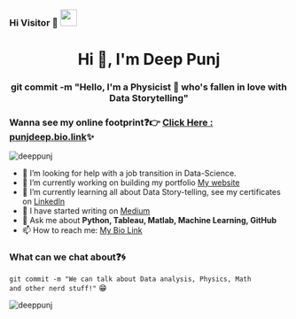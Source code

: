 ### Hi Visitor 👀 <img src="https://raw.githubusercontent.com/iampavangandhi/iampavangandhi/master/gifs/Hi.gif" width="30px">

<h1 align="center">Hi 👋, I'm Deep Punj</h1>
<h3 align="center">git commit -m "Hello, I'm a Physicist 🔬 who's fallen in love with Data Storytelling"</h3>

### Wanna see my online footprint:question::point_right: [Click Here : punjdeep.bio.link](https://punjdeep.bio.link/):sparkles:
<p align="left"> <img src="https://komarev.com/ghpvc/?username=deeppunj&color=blue" alt="deeppunj" /> </p>

- 🤔 I’m looking for help with a job transition in Data-Science.
- 🔭 I’m currently working on building my portfolio [My website](https://punjdeep.com/) 
- 🌱 I’m currently learning all about Data Story-telling, see my certificates on [LinkedIn](https://www.linkedin.com/in/deeppunj/)
- 👯 I have started writing on [Medium](https://punjdeep.medium.com/)
- 💬 Ask me about **Python, Tableau, Matlab, Machine Learning, GitHub**
- 📫 How to reach me: [My Bio Link](http://punjdeep.bio.link)

### What can we chat about:question::cyclone:
<code>git commit -m "We can talk about Data analysis, Physics, Math and other nerd stuff!"</code> :grin:

<!-- This part is commented
<h3 align="left">Languages and Tools:</h3>
<a href="https://opencv.org/" target="_blank"> <img src="https://www.vectorlogo.zone/logos/opencv/opencv-icon.svg" alt="opencv" width="40" height="40"/> </a> <a href="https://www.python.org" target="_blank"> <img src="https://raw.githubusercontent.com/devicons/devicon/master/icons/python/python-original.svg" alt="python" width="40" height="40"/> </a> <a href="https://scikit-learn.org/" target="_blank"> <img src="https://upload.wikimedia.org/wikipedia/commons/0/05/Scikit_learn_logo_small.svg" alt="scikit_learn" width="40" height="40"/> </a> 
--> 

<p><img align="left" src="https://github-readme-stats.vercel.app/api?username=deeppunj&show_icons=true&locale=en" alt="deeppunj" /></p>
